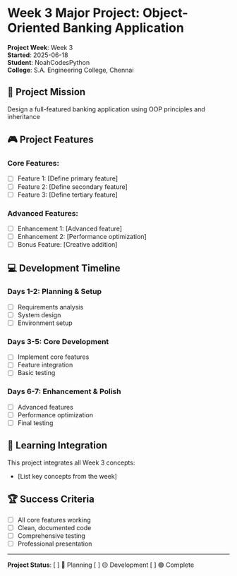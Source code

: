 # Week 3 Major Project: Object-Oriented Banking Application

**Project Week**: Week 3  
**Started**: 2025-06-18  
**Student**: NoahCodesPython  
**College**: S.A. Engineering College, Chennai

## 🎯 Project Mission
Design a full-featured banking application using OOP principles and inheritance

## 🎮 Project Features
### Core Features:
- [ ] Feature 1: [Define primary feature]
- [ ] Feature 2: [Define secondary feature]  
- [ ] Feature 3: [Define tertiary feature]

### Advanced Features:
- [ ] Enhancement 1: [Advanced feature]
- [ ] Enhancement 2: [Performance optimization]
- [ ] Bonus Feature: [Creative addition]

## 💻 Development Timeline
### Days 1-2: Planning & Setup
- [ ] Requirements analysis
- [ ] System design
- [ ] Environment setup

### Days 3-5: Core Development  
- [ ] Implement core features
- [ ] Feature integration
- [ ] Basic testing

### Days 6-7: Enhancement & Polish
- [ ] Advanced features
- [ ] Performance optimization
- [ ] Final testing

## 📝 Learning Integration
This project integrates all Week 3 concepts:
- [List key concepts from the week]

## 🏆 Success Criteria
- [ ] All core features working
- [ ] Clean, documented code
- [ ] Comprehensive testing
- [ ] Professional presentation

---
**Project Status**: [ ] 🔴 Planning [ ] 🟡 Development [ ] 🟢 Complete
